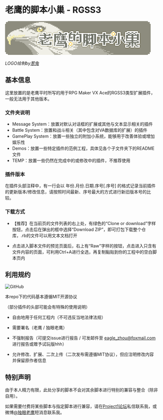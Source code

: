 # 老鹰的脚本小巢 - RGSS3

![](LOGO.png)

*LOGO绘制by[葱兔](http://onira.lofter.com/)*

## 基本信息

这里放置的是老鹰平时所写的用于RPG Maker VX Ace的RGSS3类型扩展插件，一般无法用于其他版本。

### 文件夹说明

- Message System：放置对默认对话框的扩展或其他与文本显示相关的插件
- Battle System：放置和战斗相关（其中包含对VA数据库的扩展）的插件
- GamePlay System：放置一些独立的附加小系统，能够用于改善体验或增加娱乐性
- Demos：放置一些特定插件的范例工程，具体见各个子文件夹下的README文件
- TEMP：放置一些仍然在完成中的或修改中的插件，不推荐使用

### 插件版本

在插件头部注释中，有一行会以 年份.月份.日期.序号[.序号] 的格式记录当前插件的更新版本/修改信息，请按照时间最新、序号最大的方式进行新旧版本号的比较。

### 下载方式

- 【推荐】在当前页的文件列表的右上处，有绿色的“Clone or download”字样按钮，点击后在弹出的框中选择“Download ZIP”，即可打包下载整个仓库，.rb的文件可以用文本文档打开

- 点击进入脚本文件的预览页面后，右上有“Raw”字样的按钮，点击进入只含有文件内容的页面，可利用Ctrl+A进行全选，再复制黏贴到你的工程中的空白脚本页内

## 利用规约

![GitHub](https://img.shields.io/github/license/OneEyedEagle/EAGLE-RGSS3.svg?style=flat-square)

本repo下的代码基本遵循MIT开源协议

（部分插件的头部可能会有特殊的使用说明）

- 自由地用于任何工程内（不可违反当地法律法规）

- 需要署名（老鹰 / 独眼老鹰）

- 不强制报告（可提交issue进行报告 / 可发邮件至 eagle_zhou@foxmail.com 进行报告或赠予试玩版hhh）

- 允许修改、扩展、二次上传（二次发布需遵循MIT协议），但应注明修改内容并保留原作者信息

## 特别声明

由于本人精力有限，此处分享的脚本不会对其余脚本进行特别的兼容与整合（除非自用）。

如果需要付费将某些脚本与指定脚本进行兼容，请在[Project1论坛](https://rpg.blue/home.php?mod=space&uid=287268)私信联系我，或微博[@独眼老鹰](https://www.weibo.com/oneeyedeagle)短消息联系我。
